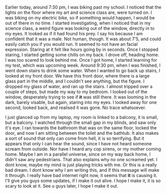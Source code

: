 Earlier today, around 7:30 pm, I was biking past my school. I noticed that the lights on the floor where my art and science class are, were turned on. I was biking on my electric bike, so if something would happen, I would be out of there in no time. I started investigating, when I noticed that in my science class, a weird figure was looking out of the window, directly in to my eyes. It looked as if it had found his prey. I say his because I am confident that it was a male. Not human, though. It was about 7'5, and could easily catch you if you would run. It seemed to not have an facial expression. Staring at it felt like hours going by in seconds. Once I stopped staring, I started getting some chills on my back. I drove off, heading home. I was too scared to look behind me. Once I got home, I started learning for my test, which was upcoming week. Around 9:30 pm, when I was finished, I went down stairs to drink some water. When I wanted to go back up stairs, I looked at my front door. We have this front door, where there is a large glass part in the middle, and I couldn't see anything, but the figure. I dropped my glass of water, and ran up the stairs. I almost tripped over a couple of steps, but made my way to my bedroom. I looked out of the window, desperately trying to see if **it** was still there. It was looming in the dark, barely visable, but again, staring into my eyes. I looked away for one second, looked back, and realised it was gone. No trace whatsoever. 

I just glanced up from my laptop, my room is linked to a balcony, it is small, but a balcony. I watched through the small gap in my blinds, and saw only it's eye. I ran towards the bathroom that was on the same floor, locked the door, and now I am sitting between the toilet and the bathtub. It also makes a sort of sound that only can come from hell, it is so terrifying. But it appears that only I can hear the sound, since I have not heard someone scream from outside. Nor have I heard any cop sirens, or my mother coming home. Maybe I am in a parallel universe, since on my way back home, I didn't saw any pedestrians. That also explains why no one screamed yet. I dont know, maybe my mind is just playing tricks with me. Or this is a really bad dream. I dont know why I am writing this, and if this message will make it through. I really have bad internet right now, it seems that **it** is causing it. I'll give you guys some updates, if I make it out alive. I hope I make it, it is so scary to look at it. See u guys later, I hope I make it out.